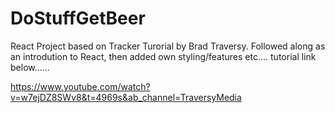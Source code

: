 # DoStuffGetBeer

React Project based on Tracker Turorial by Brad Traversy.
Followed along as an introdution to React, then added own styling/features etc....
tutorial link below......

https://www.youtube.com/watch?v=w7ejDZ8SWv8&t=4969s&ab_channel=TraversyMedia
